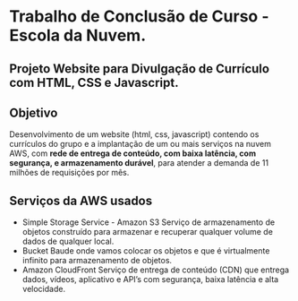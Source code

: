 # Trabalho de Conclusão de Curso - Escola da Nuvem.
## Projeto Website para Divulgação de Currículo com HTML, CSS e Javascript. 

## Objetivo

Desenvolvimento de um website (html, css, javascript) contendo os currículos do grupo e a implantação de um ou mais serviços na nuvem AWS, com **rede de entrega de conteúdo, com baixa latência, com segurança, e armazenamento durável**, para atender a demanda de 11 milhões de requisições por mês. 

## Serviços da AWS usados

- Simple Storage Service - Amazon S3
  Serviço de armazenamento de objetos construído para armazenar e recuperar qualquer volume de dados de qualquer local.
- Bucket
  Baude onde vamos colocar os objetos e que é virtualmente infinito para armazenamento de objetos.
- Amazon CloudFront
  Serviço de entrega de conteúdo (CDN) que entrega dados, vídeos, aplicativo e API’s com segurança, baixa latência e alta velocidade. 
